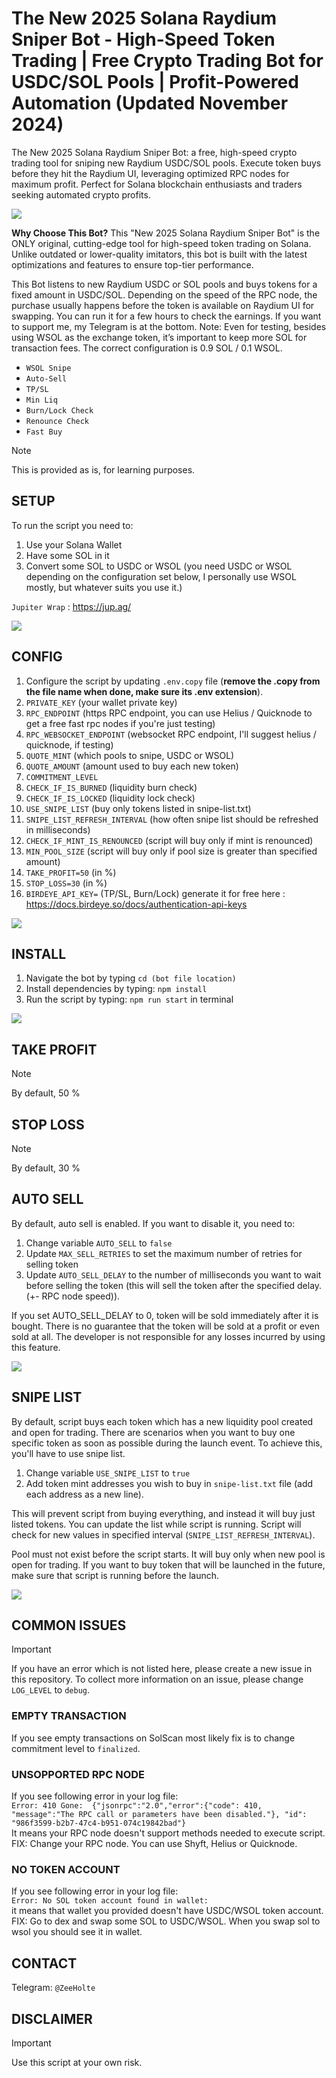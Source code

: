 # The New 2025 Solana Raydium Sniper Bot - High-Speed Token Trading | Free Crypto Trading Bot for USDC/SOL Pools | Profit-Powered Automation (Updated November 2024)
The New 2025 Solana Raydium Sniper Bot: a free, high-speed crypto trading tool for sniping new Raydium USDC/SOL pools. Execute token buys before they hit the Raydium UI, leveraging optimized RPC nodes for maximum profit. Perfect for Solana blockchain enthusiasts and traders seeking automated crypto profits.

![](readme/spl.png)

**Why Choose This Bot?**
This "New 2025 Solana Raydium Sniper Bot" is the ONLY original, cutting-edge tool for high-speed token trading on Solana. Unlike outdated or lower-quality imitators, this bot is built with the latest optimizations and features to ensure top-tier performance.

This Bot listens to new Raydium USDC or SOL pools and buys tokens for a fixed amount in USDC/SOL.
Depending on the speed of the RPC node, the purchase usually happens before the token is available on Raydium UI for swapping. You can run it for a few hours to check the earnings. If you want to support me, my Telegram is at the bottom. Note: Even for testing, besides using WSOL as the exchange token, it’s important to keep more SOL for transaction fees. The correct configuration is 0.9 SOL / 0.1 WSOL.

- `WSOL Snipe`
- `Auto-Sell`
- `TP/SL`
- `Min Liq`
- `Burn/Lock Check`
- `Renounce Check`
- `Fast Buy`

> [!NOTE]
> This is provided as is, for learning purposes.

## SETUP
To run the script you need to:
1. Use your Solana Wallet
2. Have some SOL in it
3. Convert some SOL to USDC or WSOL (you need USDC or WSOL depending on the configuration set below, I personally use WSOL mostly, but whatever suits you use it.)

`Jupiter Wrap` : https://jup.ag/

![](readme/jupiterwrap.png)

## CONFIG
1. Configure the script by updating `.env.copy` file (**remove the .copy from the file name when done, make sure its .env extension**).
2. `PRIVATE_KEY` (your wallet private key)
3. `RPC_ENDPOINT` (https RPC endpoint, you can use Helius / Quicknode to get a free fast rpc nodes if you're just testing)
4. `RPC_WEBSOCKET_ENDPOINT` (websocket RPC endpoint, I'll suggest helius / quicknode, if testing)
5. `QUOTE_MINT` (which pools to snipe, USDC or WSOL)
6. `QUOTE_AMOUNT` (amount used to buy each new token)
7. `COMMITMENT_LEVEL` 
8. `CHECK_IF_IS_BURNED` (liquidity burn check)
9. `CHECK_IF_IS_LOCKED` (liquidity lock check)
10. `USE_SNIPE_LIST` (buy only tokens listed in snipe-list.txt)
11. `SNIPE_LIST_REFRESH_INTERVAL` (how often snipe list should be refreshed in milliseconds)
12. `CHECK_IF_MINT_IS_RENOUNCED` (script will buy only if mint is renounced)
13. `MIN_POOL_SIZE` (script will buy only if pool size is greater than specified amount)
14. `TAKE_PROFIT=50` (in %)
15. `STOP_LOSS=30` (in %)
16. `BIRDEYE_API_KEY=` (TP/SL, Burn/Lock) generate it for free here : https://docs.birdeye.so/docs/authentication-api-keys

![](readme/env.png)
  
## INSTALL
1. Navigate the bot by typing `cd (bot file location)`
2. Install dependencies by typing: `npm install`
3. Run the script by typing: `npm run start` in terminal

![](readme/preview.png)

## TAKE PROFIT

> [!NOTE]
> By default, 50 % 

## STOP LOSS

> [!NOTE]
> By default, 30 %

## AUTO SELL
By default, auto sell is enabled. If you want to disable it, you need to:
1. Change variable `AUTO_SELL` to `false`
2. Update `MAX_SELL_RETRIES` to set the maximum number of retries for selling token
3. Update `AUTO_SELL_DELAY` to the number of milliseconds you want to wait before selling the token (this will sell the token after the specified delay. (+- RPC node speed)).

If you set AUTO_SELL_DELAY to 0, token will be sold immediately after it is bought.
There is no guarantee that the token will be sold at a profit or even sold at all. The developer is not responsible for any losses incurred by using this feature.

![](readme/token.png)

## SNIPE LIST
By default, script buys each token which has a new liquidity pool created and open for trading.
There are scenarios when you want to buy one specific token as soon as possible during the launch event.
To achieve this, you'll have to use snipe list.
1. Change variable `USE_SNIPE_LIST` to `true` 
2. Add token mint addresses you wish to buy in `snipe-list.txt` file (add each address as a new line).

This will prevent script from buying everything, and instead it will buy just listed tokens.
You can update the list while script is running. Script will check for new values in specified interval (`SNIPE_LIST_REFRESH_INTERVAL`).

Pool must not exist before the script starts.
It will buy only when new pool is open for trading. If you want to buy token that will be launched in the future, make sure that script is running before the launch.

![](readme/snipelist.png)


## COMMON ISSUES

> [!IMPORTANT]
> If you have an error which is not listed here, please create a new issue in this repository.
> To collect more information on an issue, please change `LOG_LEVEL` to `debug`.
> 
> ### EMPTY TRANSACTION
> If you see empty transactions on SolScan most likely fix is to change commitment level to `finalized`.
> 
> ### UNSOPPORTED RPC NODE
> If you see following error in your log file:  
> `Error: 410 Gone:  {"jsonrpc":"2.0","error":{"code": 410, "message":"The RPC call or parameters have been disabled."}, "id": "986f3599-b2b7-47c4-b951-074c19842bad"}`  
> It means your RPC node doesn't support methods needed to execute script.
> FIX: Change your RPC node. You can use Shyft, Helius or Quicknode. 
> 
> ### NO TOKEN ACCOUNT
> If you see following error in your log file:  
> `Error: No SOL token account found in wallet:`  
> it means that wallet you provided doesn't have USDC/WSOL token account.
> FIX: Go to dex and swap some SOL to USDC/WSOL. When you swap sol to wsol you should see it in wallet.

## CONTACT
Telegram: `@ZeeHolte`

## DISCLAIMER

> [!IMPORTANT]
> Use this script at your own risk.
